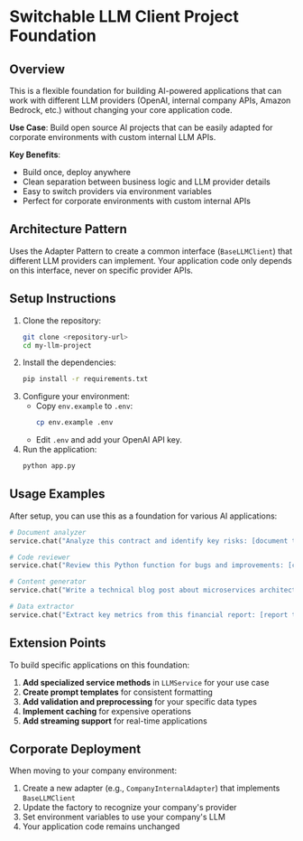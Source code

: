# Switchable LLM Client Project Foundation

## Overview
This is a flexible foundation for building AI-powered applications that can work with different LLM providers (OpenAI, internal company APIs, Amazon Bedrock, etc.) without changing your core application code.

**Use Case**: Build open source AI projects that can be easily adapted for corporate environments with custom internal LLM APIs.

**Key Benefits**:
- Build once, deploy anywhere
- Clean separation between business logic and LLM provider details
- Easy to switch providers via environment variables
- Perfect for corporate environments with custom internal APIs

## Architecture Pattern
Uses the Adapter Pattern to create a common interface (`BaseLLMClient`) that different LLM providers can implement. Your application code only depends on this interface, never on specific provider APIs.

## Setup Instructions
1. Clone the repository:
   ```bash
   git clone <repository-url>
   cd my-llm-project
   ```
2. Install the dependencies:
   ```bash
   pip install -r requirements.txt
   ```
3. Configure your environment:
   - Copy `env.example` to `.env`:
     ```bash
     cp env.example .env
     ```
   - Edit `.env` and add your OpenAI API key.
4. Run the application:
   ```bash
   python app.py
   ```

## Usage Examples

After setup, you can use this as a foundation for various AI applications:

```python
# Document analyzer
service.chat("Analyze this contract and identify key risks: [document text]")

# Code reviewer  
service.chat("Review this Python function for bugs and improvements: [code]")

# Content generator
service.chat("Write a technical blog post about microservices architecture")

# Data extractor
service.chat("Extract key metrics from this financial report: [report text]")
```

## Extension Points

To build specific applications on this foundation:

1. **Add specialized service methods** in `LLMService` for your use case
2. **Create prompt templates** for consistent formatting
3. **Add validation and preprocessing** for your specific data types
4. **Implement caching** for expensive operations
5. **Add streaming support** for real-time applications

## Corporate Deployment

When moving to your company environment:
1. Create a new adapter (e.g., `CompanyInternalAdapter`) that implements `BaseLLMClient`
2. Update the factory to recognize your company's provider
3. Set environment variables to use your company's LLM
4. Your application code remains unchanged 